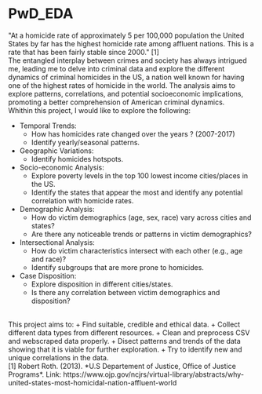 # PwD_EDA

"At a homicide rate of approximately 5 per 100,000 population the United States by far has the highest homicide rate among affluent nations. This is a rate that has been fairly stable since 2000." [1]
<br/>
The entangled interplay between crimes and society has always intrigued me, leading me to delve into criminal data and explore the different dynamics of criminal homicides in the US, a nation well known for having one of the highest rates of homicide in the world.
The analysis aims to explore patterns, correlations, and potential socioeconomic implications, promoting a better comprehension of American criminal dynamics.
<br/>
Whithin this project, I would like to explore the following:
- Temporal Trends:
  - How has homicides rate changed over the years ? (2007-2017)
  - Identify yearly/seasonal patterns.
- Geographic Variations:
  - Identify homicides hotspots.
- Socio-economic Analysis:
  - Explore poverty levels in the top 100 lowest income cities/places in the US.
  - Identify the states that appear the most and identify any potential correlation with homicide rates.
- Demographic Analysis:
  - How do victim demographics (age, sex, race) vary across cities and states?
  - Are there any noticeable trends or patterns in victim demographics?
- Intersectional Analysis:
  - How do victim characteristics intersect with each other (e.g., age and race)?
  - Identify subgroups that are more prone to homicides.
- Case Disposition:
  - Explore disposition in different cities/states.
  - Is there any correlation between victim demographics and disposition?
<br/>
This project aims to:
+ Find suitable, credible and ethical data.
+ Collect different data types from different resources.
+ Clean and preprocess CSV and webscraped data properly.
+ Disect patterns and trends of the data showing that it is viable for further exploration.
+ Try to identify new and unique correlations in the data.
<br/>
[1] Robert Roth. (2013). *U.S Departement of Justice, Office of Justice Programs*. Link: https://www.ojp.gov/ncjrs/virtual-library/abstracts/why-united-states-most-homicidal-nation-affluent-world
